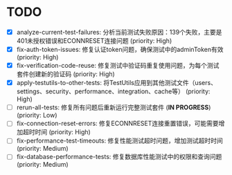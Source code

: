 # TODO

- [x] analyze-current-test-failures: 分析当前测试失败原因：139个失败，主要是401未授权错误和ECONNRESET连接问题 (priority: High)
- [x] fix-auth-token-issues: 修复认证token问题，确保测试中的adminToken有效 (priority: High)
- [x] fix-verification-code-reuse: 修复测试中验证码重复使用问题，为每个测试套件创建新的验证码 (priority: High)
- [x] apply-testutils-to-other-tests: 将TestUtils应用到其他测试文件（users、settings、security、performance、integration、cache等） (priority: High)
- [ ] rerun-all-tests: 修复所有问题后重新运行完整测试套件 (**IN PROGRESS**) (priority: Low)
- [ ] fix-connection-reset-errors: 修复ECONNRESET连接重置错误，可能需要增加超时时间 (priority: High)
- [ ] fix-performance-test-timeouts: 修复性能测试超时问题，增加测试超时时间 (priority: Medium)
- [ ] fix-database-performance-tests: 修复数据库性能测试中的权限和查询问题 (priority: Medium)

